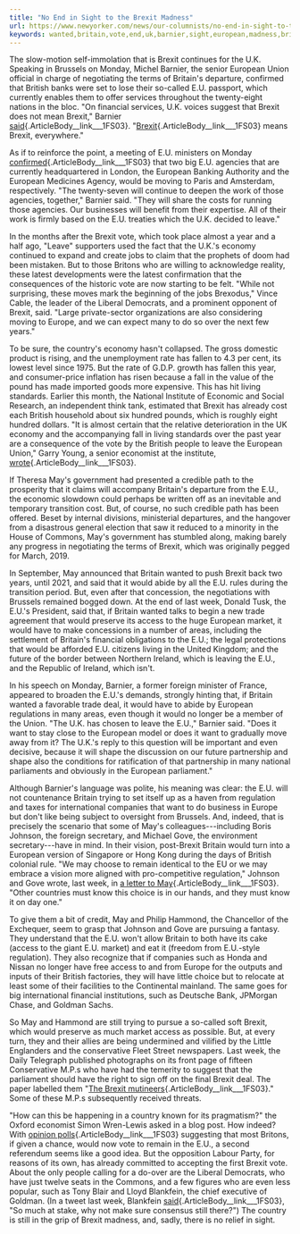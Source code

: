 ```yaml
---
title: "No End in Sight to the Brexit Madness"
url: https://www.newyorker.com/news/our-columnists/no-end-in-sight-to-the-brexit-madness
keywords: wanted,britain,vote,end,uk,barnier,sight,european,madness,british,week,access,brexit
---
```

The slow-motion self-immolation that is Brexit continues for the U.K. Speaking in Brussels on Monday, Michel Barnier, the senior European Union official in charge of negotiating the terms of Britain's departure, confirmed that British banks were set to lose their so-called E.U. passport, which currently enables them to offer services throughout the twenty-eight nations in the bloc. "On financial services, U.K. voices suggest that Brexit does not mean Brexit," Barnier [said](http://www.independent.co.uk/news/uk/politics/brexit-passporting-rights-banks-financial-services-michel-barnier-speech-talks-david-davis-a8064836.html){.ArticleBody__link___1FS03}. "[Brexit](http://www.independent.co.uk/topic/brexit){.ArticleBody__link___1FS03} means Brexit, everywhere."

As if to reinforce the point, a meeting of E.U. ministers on Monday [confirmed](https://www.theguardian.com/politics/2017/nov/20/london-loses-european-medicines-agency-amsterdam-brexit-relocation){.ArticleBody__link___1FS03} that two big E.U. agencies that are currently headquartered in London, the European Banking Authority and the European Medicines Agency, would be moving to Paris and Amsterdam, respectively. "The twenty-seven will continue to deepen the work of those agencies, together," Barnier said. "They will share the costs for running those agencies. Our businesses will benefit from their expertise. All of their work is firmly based on the E.U. treaties which the U.K. decided to leave."

In the months after the Brexit vote, which took place almost a year and a half ago, "Leave" supporters used the fact that the U.K.'s economy continued to expand and create jobs to claim that the prophets of doom had been mistaken. But to those Britons who are willing to acknowledge reality, these latest developments were the latest confirmation that the consequences of the historic vote are now starting to be felt. "While not surprising, these moves mark the beginning of the jobs Brexodus," Vince Cable, the leader of the Liberal Democrats, and a prominent opponent of Brexit, said. "Large private-sector organizations are also considering moving to Europe, and we can expect many to do so over the next few years."

To be sure, the country's economy hasn't collapsed. The gross domestic product is rising, and the unemployment rate has fallen to 4.3 per cent, its lowest level since 1975. But the rate of G.D.P. growth has fallen this year, and consumer-price inflation has risen because a fall in the value of the pound has made imported goods more expensive. This has hit living standards. Earlier this month, the National Institute of Economic and Social Research, an independent think tank, estimated that Brexit has already cost each British household about six hundred pounds, which is roughly eight hundred dollars. "It is almost certain that the relative deterioration in the UK economy and the accompanying fall in living standards over the past year are a consequence of the vote by the British people to leave the European Union," Garry Young, a senior economist at the institute, [wrote](http://journals.sagepub.com/doi/full/10.1177/002795011724200103){.ArticleBody__link___1FS03}.

If Theresa May's government had presented a credible path to the prosperity that it claims will accompany Britain's departure from the E.U., the economic slowdown could perhaps be written off as an inevitable and temporary transition cost. But, of course, no such credible path has been offered. Beset by internal divisions, ministerial departures, and the hangover from a disastrous general election that saw it reduced to a minority in the House of Commons, May's government has stumbled along, making barely any progress in negotiating the terms of Brexit, which was originally pegged for March, 2019.

In September, May announced that Britain wanted to push Brexit back two years, until 2021, and said that it would abide by all the E.U. rules during the transition period. But, even after that concession, the negotiations with Brussels remained bogged down. At the end of last week, Donald Tusk, the E.U.'s President, said that, if Britain wanted talks to begin a new trade agreement that would preserve its access to the huge European market, it would have to make concessions in a number of areas, including the settlement of Britain's financial obligations to the E.U.; the legal protections that would be afforded E.U. citizens living in the United Kingdom; and the future of the border between Northern Ireland, which is leaving the E.U., and the Republic of Ireland, which isn't.

In his speech on Monday, Barnier, a former foreign minister of France, appeared to broaden the E.U.'s demands, strongly hinting that, if Britain wanted a favorable trade deal, it would have to abide by European regulations in many areas, even though it would no longer be a member of the Union. "The U.K. has chosen to leave the E.U.," Barnier said. "Does it want to stay close to the European model or does it want to gradually move away from it? The U.K.'s reply to this question will be important and even decisive, because it will shape the discussion on our future partnership and shape also the conditions for ratification of that partnership in many national parliaments and obviously in the European parliament."

Although Barnier's language was polite, his meaning was clear: the E.U. will not countenance Britain trying to set itself up as a haven from regulation and taxes for international companies that want to do business in Europe but don't like being subject to oversight from Brussels. And, indeed, that is precisely the scenario that some of May's colleagues---including Boris Johnson, the foreign secretary, and Michael Gove, the environment secretary---have in mind. In their vision, post-Brexit Britain would turn into a European version of Singapore or Hong Kong during the days of British colonial rule. "We may choose to remain identical to the EU or we may embrace a vision more aligned with pro-competitive regulation," Johnson and Gove wrote, last week, in [a letter to May](https://www.express.co.uk/news/politics/881544/Brexit-news-UK-singapore-EU-latest-Theresa-May-Boris-Johnson-Michael-Gove-letter){.ArticleBody__link___1FS03}. "Other countries must know this choice is in our hands, and they must know it on day one."

To give them a bit of credit, May and Philip Hammond, the Chancellor of the Exchequer, seem to grasp that Johnson and Gove are pursuing a fantasy. They understand that the E.U. won't allow Britain to both have its cake (access to the giant E.U. market) and eat it (freedom from E.U.-style regulation). They also recognize that if companies such as Honda and Nissan no longer have free access to and from Europe for the outputs and inputs of their British factories, they will have little choice but to relocate at least some of their facilities to the Continental mainland. The same goes for big international financial institutions, such as Deutsche Bank, JPMorgan Chase, and Goldman Sachs.

So May and Hammond are still trying to pursue a so-called soft Brexit, which would preserve as much market access as possible. But, at every turn, they and their allies are being undermined and vilified by the Little Englanders and the conservative Fleet Street newspapers. Last week, the Daily Telegraph published photographs on its front page of fifteen Conservative M.P.s who have had the temerity to suggest that the parliament should have the right to sign off on the final Brexit deal. The paper labelled them "[The Brexit mutineers](https://www.theguardian.com/politics/2017/nov/15/daily-telegraph-brexit-mutineers-front-page-has-backfired-say-mps){.ArticleBody__link___1FS03}." Some of these M.P.s subsequently received threats.

"How can this be happening in a country known for its pragmatism?" the Oxford economist Simon Wren-Lewis asked in a blog post. How indeed? With [opinion polls](https://whatukthinks.org/eu/questions/if-there-was-a-referendum-on-britains-membership-of-the-eu-how-would-you-vote-2/){.ArticleBody__link___1FS03} suggesting that most Britons, if given a chance, would now vote to remain in the E.U., a second referendum seems like a good idea. But the opposition Labour Party, for reasons of its own, has already committed to accepting the first Brexit vote. About the only people calling for a do-over are the Liberal Democrats, who have just twelve seats in the Commons, and a few figures who are even less popular, such as Tony Blair and Lloyd Blankfein, the chief executive of Goldman. (In a tweet last week, Blankfein [said](https://www.theguardian.com/business/2017/nov/16/goldman-sachs-boss-calls-for-second-brexit-referendum){.ArticleBody__link___1FS03}, "So much at stake, why not make sure consensus still there?") The country is still in the grip of Brexit madness, and, sadly, there is no relief in sight.
